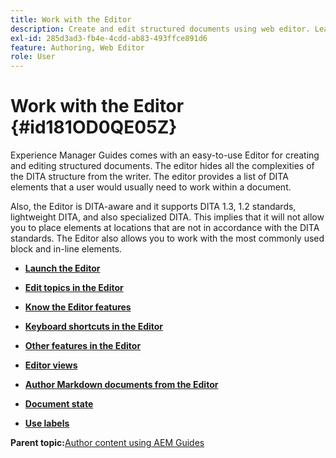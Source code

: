 ```yaml
---
title: Work with the Editor
description: Create and edit structured documents using web editor. Learn how to work with the web editor following the DITA standards in AEM Guides.
exl-id: 285d3ad3-fb4e-4cdd-ab83-493ffce891d6
feature: Authoring, Web Editor
role: User
---
```

# Work with the Editor {#id181OD0QE05Z}

Experience Manager Guides comes with an easy-to-use Editor for creating and editing structured documents. The editor hides all the complexities of the DITA structure from the writer. The editor provides a list of DITA elements that a user would usually need to work within a document.

Also, the Editor is DITA-aware and it supports DITA 1.3, 1.2 standards, lightweight DITA, and also specialized DITA. This implies that it will not allow you to place elements at locations that are not in accordance with the DITA standards. The Editor also allows you to work with the most commonly used block and in-line elements.

-   **[Launch the Editor](web-editor-launch-editor.md)**  

-   **[Edit topics in the Editor](web-editor-edit-topics.md)**  

-   **[Know the Editor features](web-editor-features.md)**  

-   **[Keyboard shortcuts in the Editor](web-editor-keyboard-shortcuts.md)**  

-   **[Other features in the Editor](web-editor-other-features.md)**  

-   **[Editor views](web-editor-views.md)**  

-   **[Author Markdown documents from the Editor](web-editor-markdown-topic.md)**  

-   **[Document state](web-editor-document-states.md)**  

-   **[Use labels](web-editor-use-label.md)**  


**Parent topic:**[Author content using AEM Guides](authoring-content-xml-doc.md)

